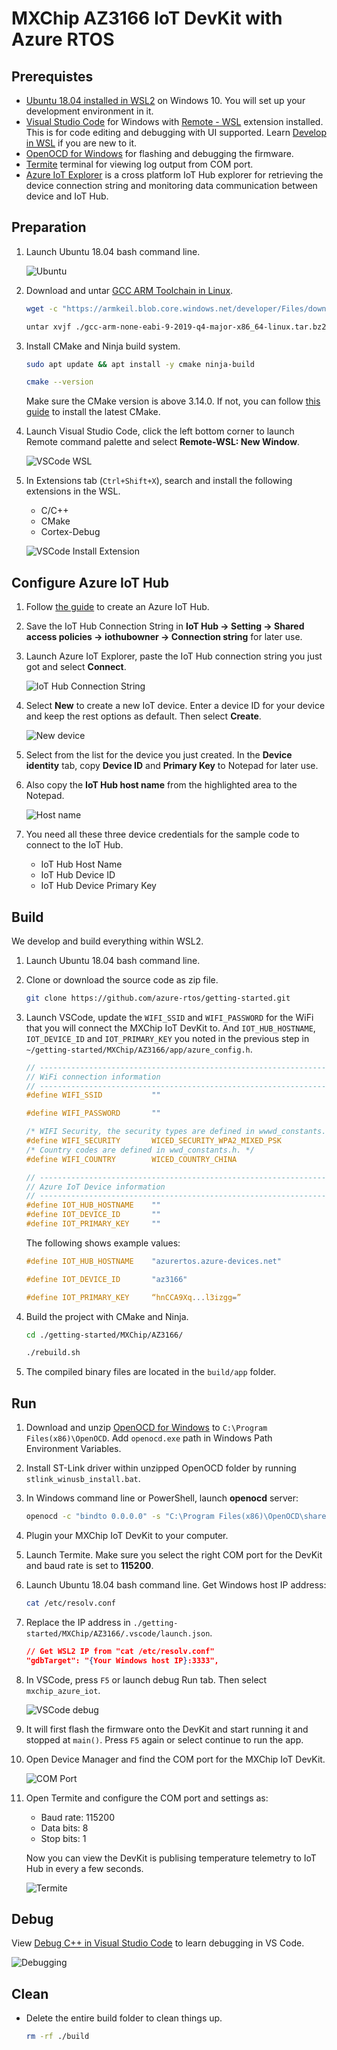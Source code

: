 # MXChip AZ3166 IoT DevKit with Azure RTOS

## Prerequistes

* [Ubuntu 18.04 installed in WSL2](https://docs.microsoft.com/windows/wsl/wsl2-install) on Windows 10. You will set up your development environment in it.
* [Visual Studio Code](https://code.visualstudio.com/) for Windows with [Remote - WSL](https://marketplace.visualstudio.com/items?itemName=ms-vscode-remote.remote-wsl) extension installed. This is for code editing and debugging with UI supported. Learn [Develop in WSL](https://code.visualstudio.com/docs/remote/wsl) if you are new to it.
* [OpenOCD for Windows](https://gnutoolchains.com/arm-eabi/openocd/) for flashing and debugging the firmware.
* [Termite](https://www.compuphase.com/software_termite.htm) terminal for viewing log output from COM port.
* [Azure IoT Explorer](https://github.com/Azure/azure-iot-explorer/releases) is a cross platform IoT Hub explorer for retrieving the device connection string and monitoring data communication between device and IoT Hub.

## Preparation

1. Launch Ubuntu 18.04 bash command line.

    ![Ubuntu](./media/ubuntu.png)

1. Download and untar [GCC ARM Toolchain in Linux](https://developer.arm.com/tools-and-software/open-source-software/developer-tools/gnu-toolchain/gnu-rm/downloads).

    ```bash
    wget -c "https://armkeil.blob.core.windows.net/developer/Files/downloads/gnu-rm/9-2019q4/gcc-arm-none-eabi-9-2019-q4-major-x86_64-linux.tar.bz2"

    untar xvjf ./gcc-arm-none-eabi-9-2019-q4-major-x86_64-linux.tar.bz2 ~/tools/.
    ```

1. Install CMake and Ninja build system.

    ```bash
    sudo apt update && apt install -y cmake ninja-build

    cmake --version
    ```
    Make sure the CMake version is above 3.14.0. If not, you can follow [this guide](https://apt.kitware.com/) to install the latest CMake.

1. Launch Visual Studio Code, click the left bottom corner to launch Remote command palette and select **Remote-WSL: New Window**.

    ![VSCode WSL](./media/vscode-wsl.png)

1. In Extensions tab (`Ctrl+Shift+X`), search and install the following extensions in the WSL.

    * C/C++
    * CMake
    * Cortex-Debug

    ![VSCode Install Extension](./media/vscode-install-ext.png)

## Configure Azure IoT Hub

1. Follow [the guide](https://docs.microsoft.com/azure/iot-hub/iot-hub-create-through-portal) to create an Azure IoT Hub.

1. Save the IoT Hub Connection String in **IoT Hub -> Setting -> Shared access policies -> iothubowner -> Connection string** for later use.

1. Launch Azure IoT Explorer, paste the IoT Hub connection string you just
got and select **Connect**.

    ![IoT Hub Connection String](./media/iothub-conn-string.png)

1. Select **New** to create a new IoT device. Enter a device ID for your device
and keep the rest options as default. Then select **Create**.

    ![New device](./media/new-device.png)

1. Select from the list for the device you just created. In the **Device identity**
tab, copy **Device ID** and **Primary Key** to Notepad for later use.

1. Also copy the **IoT Hub host name** from the highlighted area to the
Notepad.

    ![Host name](./media/host-name.png)

1. You need all these three device credentials for the sample code
to connect to the IoT Hub.
    * IoT Hub Host Name
    * IoT Hub Device ID
    * IoT Hub Device Primary Key

## Build

We develop and build everything within WSL2.

1. Launch Ubuntu 18.04 bash command line.

1. Clone or download the source code as zip file.

    ```bash
    git clone https://github.com/azure-rtos/getting-started.git
    ```

1. Launch VSCode, update the `WIFI_SSID` and `WIFI_PASSWORD` for the WiFi that you will connect the MXChip IoT DevKit to. And `IOT_HUB_HOSTNAME`, `IOT_DEVICE_ID` and `IOT_PRIMARY_KEY` you noted in the previous step in `~/getting-started/MXChip/AZ3166/app/azure_config.h`.

    ```c
    // ----------------------------------------------------------------------------
    // WiFi connection information
    // ----------------------------------------------------------------------------
    #define WIFI_SSID           ""

    #define WIFI_PASSWORD       ""

    /* WIFI Security, the security types are defined in wwwd_constants.h.  */
    #define WIFI_SECURITY       WICED_SECURITY_WPA2_MIXED_PSK
    /* Country codes are defined in wwd_constants.h. */
    #define WIFI_COUNTRY        WICED_COUNTRY_CHINA

    // ----------------------------------------------------------------------------
    // Azure IoT Device information
    // ----------------------------------------------------------------------------
    #define IOT_HUB_HOSTNAME    ""
    #define IOT_DEVICE_ID       ""
    #define IOT_PRIMARY_KEY     ""
    ```

    The following shows example values:

    ```c
    #define IOT_HUB_HOSTNAME    "azurertos.azure-devices.net"

    #define IOT_DEVICE_ID       "az3166"

    #define IOT_PRIMARY_KEY     “hnCCA9Xq...l3izgg=”
    ```

1. Build the project with CMake and Ninja.

    ```bash
    cd ./getting-started/MXChip/AZ3166/

    ./rebuild.sh
    ```

1. The compiled binary files are located in the `build/app` folder.

## Run

1. Download and unzip [OpenOCD for Windows](https://gnutoolchains.com/arm-eabi/openocd/) to `C:\Program Files(x86)\OpenOCD`. Add `openocd.exe` path in Windows Path Environment Variables.

1. Install ST-Link driver within unzipped OpenOCD folder by running `stlink_winusb_install.bat`.

1. In Windows command line or PowerShell, launch **openocd** server:

    ```cmd
    openocd -c "bindto 0.0.0.0" -s "C:\Program Files(x86)\OpenOCD\share\openocd\scripts" -f interface/stlink.cfg -f target/stm32f4x.cfg
    ```

1. Plugin your MXChip IoT DevKit to your computer.

1. Launch Termite. Make sure you select the right COM port for the DevKit and baud rate is set to **115200**.

1. Launch Ubuntu 18.04 bash command line. Get Windows host IP address:

    ```bash
    cat /etc/resolv.conf
    ```

1. Replace the IP address in `./getting-started/MXChip/AZ3166/.vscode/launch.json`.

    ```json
    // Get WSL2 IP from "cat /etc/resolv.conf"
    "gdbTarget": "{Your Windows host IP}:3333",
    ```

1. In VSCode, press `F5` or launch debug Run tab. Then select `mxchip_azure_iot`.

    ![VSCode debug](./media/launch.png)

1. It will first flash the firmware onto the DevKit and start running it and stopped at `main()`. Press `F5` again or select continue to run the app.

1. Open Device Manager and find the COM port for the MXChip IoT DevKit.

    ![COM Port](./media/com_port.png)

1. Open Termite and configure the COM port and settings as:

    * Baud rate: 115200
    * Data bits: 8
    * Stop bits: 1

    Now you can view the DevKit is publising temperature telemetry to IoT Hub in every a few seconds.

    ![Termite](./media/termite.png)

## Debug

View [Debug C++ in Visual Studio Code](https://code.visualstudio.com/docs/cpp/cpp-debug) to learn debugging in VS Code.

![Debugging](./media/debugging.png)

## Clean

* Delete the entire build folder to clean things up.

    ```bash
    rm -rf ./build
    ```